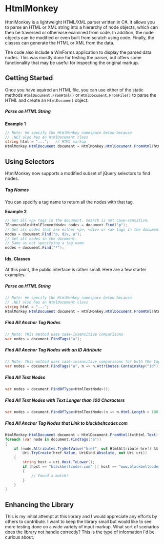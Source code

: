 # HtmlMonkey

HtmlMonkey is a lightweight HTML/XML parser written in C#. It allows you to parse an HTML or XML string into a hierarchy of node objects, which can then be traversed or otherwise examined from code. In addition, the node objects can be modified or even built from scratch using code. Finally, the classes can generate the HTML or XML from the data.

The code also include a WinForms application to display the parsed data nodes. This was mostly done for testing the parser, but offers some functionality that may be useful for inspecting the original markup.

## Getting Started

Once you have aquired an HTML file, you can use either of the static methods `HtmlDocument.FromHtml()` or `HtmlDocument.FromFile()` to parse the HTML and create an `HtmlDocument` object.

##### Parse an HTML String

**Example 1**
```cs
// Note: We specify the HtmlMonkey namespace below because
// .NET also has an HtmlDocument class
string html = "...";   // HTML markup
HtmlMonkey.HtmlDocument document = HtmlMonkey.HtmlDocument.FromHtml(html);
```

## Using Selectors

HtmlMonkey now supports a modified subset of jQuery selectors to find nodes.

##### Tag Names

You can specify a tag name to return all the nodes with that tag.

**Example 2**
```cs
// Get all <p> tags in the document. Search is not case-sensitive.
IEnumerable<HtmlElementNode> nodes = document.Find("p");
// Get all nodes that are either <p>, <div> or <a> tags in the document.
nodes = document.Find("p, div, a");
// Get all nodes in the document.
// Same as not specifying a tag name
nodes = document.Find("*");
```

#### Ids, Classes
At this point, the public interface is rather small. Here are a few starter examples.

##### Parse an HTML String

```cs
// Note: We specify the HtmlMonkey namespace below because
// .NET also has an HtmlDocument class
string html = "...";
HtmlMonkey.HtmlDocument document = HtmlMonkey.HtmlDocument.FromHtml(html);
```

##### Find All Anchor Tag Nodes

```cs
// Note: This method uses case-insensitive comparisons
var nodes = document.FindTags("a");
```

##### Find All Anchor Tag Nodes with an ID Attribute

```cs
// Note: This method uses case-insensitive comparisons for both the tag and attribute
var nodes = document.FindTags("a", n => n.Attributes.ContainsKey("id"));
```

##### Find All Text Nodes

```cs
var nodes = document.FindOfType<HtmlTextNode>();
```

##### Find All Text Nodes with Text Longer than 100 Characters

```cs
var nodes = document.FindOfType<HtmlTextNode>(n => n.Html.Length > 100);
```

##### Find All Anchor Tag Nodes that Link to blackbeltcoder.com

```cs
HtmlMonkey.HtmlDocument document = HtmlDocument.FromHtml(txtHtml.Text);
foreach (var node in document.FindTags("a"))
{
    if (node.Attributes.TryGetValue("href", out HtmlAttribute href) &&
        Uri.TryCreate(href.Value, UriKind.Absolute, out Uri uri))
    {
        string host = uri.Host.ToLower();
        if (host == "blackbeltcoder.com" || host == "www.blackbeltcoder.com")
        {
            // Found a match!
        }
    }
}
```

## Enhancing the Library

This is my initial attempt at this library and I would appreciate any efforts by others to contribute. I want to keep the library small but would like to see more testing done on a wide variety of input markup. What sort of scenarios does the library not handle correctly? This is the type of information I'd be curious about.
